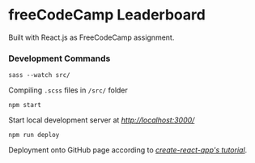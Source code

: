 freeCodeCamp Leaderboard
=======

Built with React.js as FreeCodeCamp assignment.

### Development Commands

`sass --watch src/`

Compiling `.scss` files in `/src/` folder

`npm start`

Start local development server at *[http://localhost:3000/](http://localhost:3000/)*

`npm run deploy`

Deployment onto GitHub page according to *[create-react-app's tutorial](https://github.com/facebookincubator/create-react-app/blob/master/packages/react-scripts/template/README.md#deployment)*.
